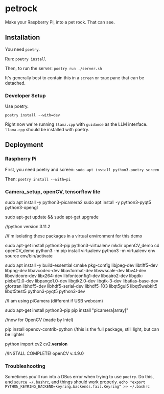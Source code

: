 # petrock
Make your Raspberry Pi, into a pet rock. That can see.

## Installation
You need `poetry`.

Run:
`poetry install`

Then, to run the server:
`poetry run ./server.sh`

It's generally best to contain this in a `screen` or `tmux` pane that can be detached.

### Developer Setup
Use poetry.

`poetry install --with=dev`

Right now we're running `llama.cpp` with `guidance` as the LLM interface. `llama.cpp` should be installed with poetry.

## Deployment

### Raspberry Pi
First, you need poetry and screen:
`sudo apt install python3-poetry screen`

Then:
`poetry install --with=pi`

### Camera_setup, openCV, tensorflow lite

sudo apt install -y python3-picamera2
sudo apt install -y python3-pyqt5 python3-opengl

sudo apt-get update && sudo apt-get upgrade 

//python version 3.11.2

//i'm isolating these packages in a virtual environment for this demo

sudo apt-get install python3-pip python3-virtualenv
mkdir openCV_demo
cd openCV_demo
python3 -m pip install virtualenv
python3 -m virtualenv env
source env/bin/activate

sudo apt install -y build-essential cmake pkg-config libjpeg-dev libtiff5-dev libpng-dev libavcodec-dev libavformat-dev libswscale-dev libv4l-dev libxvidcore-dev libx264-dev libfontconfig1-dev libcairo2-dev libgdk-pixbuf2.0-dev libpango1.0-dev libgtk2.0-dev libgtk-3-dev libatlas-base-dev gfortran libhdf5-dev libhdf5-serial-dev libhdf5-103 libqt5gui5 libqt5webkit5 libqt5test5 python3-pyqt5 python3-dev

//I am using piCamera (different if USB webcam)

sudo apt-get install python3-pip 
pip install "picamera[array]"

//now for OpenCV (made by Intel)

pip install opencv-contrib-python  //this is the full package, still light, but can be lighter

python
import cv2
cv2.__version__

//INSTALL COMPLETE! openCV v.4.9.0


### Troubleshooting
Sometimes you'll run into a DBus error when trying to use `poetry`. Do this, and `source ~/.bashrc`, and things should work properly.
`echo "export PYTHON_KEYRING_BACKEND=keyring.backends.fail.Keyring" >> ~/.bashrc`

